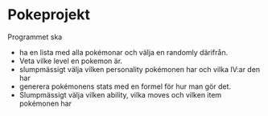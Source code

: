 # Pokeprojekt

Programmet ska 
- ha en lista med alla pokémonar och välja en randomly därifrån.
- Veta vilke level en pokemon är.
- slumpmässigt välja vilken personality pokémonen har och vilka IV:ar den har
- generera pokémonens stats med en formel för hur man gör det. 
- Slumpmässigt välja vilken ability, vilka moves och vilken item pokémonen har


